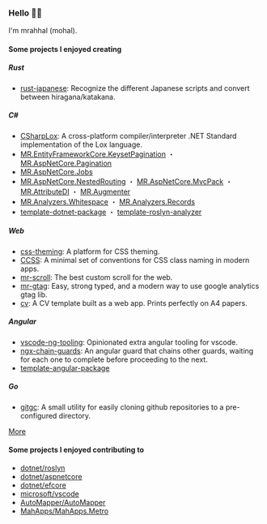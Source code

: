 ### Hello 👋🏻

I'm mrahhal (mohal).

#### Some projects I enjoyed creating

##### Rust

- [rust-japanese](https://github.com/mrahhal/rust-japanese): Recognize the different Japanese scripts and convert between hiragana/katakana.

##### C#

- [CSharpLox](https://github.com/mrahhal/CSharpLox): A cross-platform compiler/interpreter .NET Standard implementation of the Lox language.
- [MR.EntityFrameworkCore.KeysetPagination](https://github.com/mrahhal/MR.EntityFrameworkCore.KeysetPagination) ・ [MR.AspNetCore.Pagination](https://github.com/mrahhal/MR.AspNetCore.Pagination)
- [MR.AspNetCore.Jobs](https://github.com/mrahhal/MR.AspNetCore.Jobs)
- [MR.AspNetCore.NestedRouting](https://github.com/mrahhal/MR.AspNetCore.NestedRouting) ・ [MR.AspNetCore.MvcPack](https://github.com/mrahhal/MR.AspNetCore.MvcPack) ・ [MR.AttributeDI](https://github.com/mrahhal/MR.AttributeDI) ・ [MR.Augmenter](https://github.com/mrahhal/MR.Augmenter)
- [MR.Analyzers.Whitespace](https://github.com/mrahhal/MR.Analyzers.Whitespace) ・ [MR.Analyzers.Records](https://github.com/mrahhal/MR.Analyzers.Records)
- [template-dotnet-package](https://github.com/mrahhal/template-dotnet-package) ・ [template-roslyn-analyzer](https://github.com/mrahhal/template-roslyn-analyzer)

##### Web

- [css-theming](https://github.com/mrahhal/css-theming): A platform for CSS theming.
- [CCSS](https://github.com/mrahhal/CCSS): A minimal set of conventions for CSS class naming in modern apps.
- [mr-scroll](https://github.com/mrahhal/mr-scroll): The best custom scroll for the web.
- [mr-gtag](https://github.com/mrahhal/mr-gtag): Easy, strong typed, and a modern way to use google analytics gtag lib.
- [cv](https://github.com/mrahhal/cv): A CV template built as a web app. Prints perfectly on A4 papers.

##### Angular

- [vscode-ng-tooling](https://github.com/mrahhal/vscode-ng-tooling): Opinionated extra angular tooling for vscode.
- [ngx-chain-guards](https://github.com/mrahhal/ngx-chain-guards): An angular guard that chains other guards, waiting for each one to complete before proceeding to the next.
- [template-angular-package](https://github.com/mrahhal/template-angular-package)

##### Go

- [gitgc](https://github.com/mrahhal/gitgc): A small utility for easily cloning github repositories to a pre-configured directory.

[More](https://github.com/mrahhal?tab=repositories&type=source)

#### Some projects I enjoyed contributing to

- [dotnet/roslyn](https://github.com/dotnet/roslyn)
- [dotnet/aspnetcore](https://github.com/dotnet/aspnetcore)
- [dotnet/efcore](https://github.com/dotnet/efcore)
- [microsoft/vscode](https://github.com/microsoft/vscode)
- [AutoMapper/AutoMapper](https://github.com/AutoMapper/AutoMapper)
- [MahApps/MahApps.Metro](https://github.com/MahApps/MahApps.Metro)
